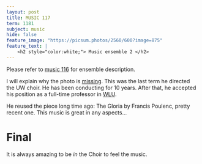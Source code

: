 ```yaml
---
layout: post
title: MUSIC 117
term: 1181
subject: music
hide: false
feature_image: "https://picsum.photos/2560/600?image=875"
feature_text: |
    <h2 style="color:white;"> Music ensemble 2 </h2>
---
```


Please refer to [music 116](/2017/09/01/MUSIC116/) for ensemble description.

I will explain why the photo is [missing](https://uwaterloo.ca/music/about/people/g4yun). This was the last term he directed the UW choir. He has been conducting for 10 years. After that, he accepted his position as a full-time professor in [WLU](https://www.wlu.ca/academics/faculties/faculty-of-music/faculty-profiles/gerard-yun/index.html).

He reused the piece long time ago: The Gloria by Francis Poulenc, pretty recent one. This music is great in any aspects...

# Final
It is always amazing to be *in* the Choir to feel the music.
